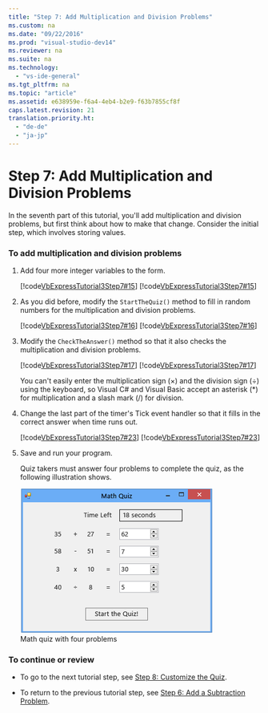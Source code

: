 ```yaml
---
title: "Step 7: Add Multiplication and Division Problems"
ms.custom: na
ms.date: "09/22/2016"
ms.prod: "visual-studio-dev14"
ms.reviewer: na
ms.suite: na
ms.technology: 
  - "vs-ide-general"
ms.tgt_pltfrm: na
ms.topic: "article"
ms.assetid: e638959e-f6a4-4eb4-b2e9-f63b7855cf8f
caps.latest.revision: 21
translation.priority.ht: 
  - "de-de"
  - "ja-jp"
---
```

# Step 7: Add Multiplication and Division Problems
In the seventh part of this tutorial, you'll add multiplication and division problems, but first think about how to make that change. Consider the initial step, which involves storing values.  
  
### To add multiplication and division problems  
  
1.  Add four more integer variables to the form.  
  
     [!code[VbExpressTutorial3Step7#15](../vs140/codesnippet/VisualBasic/step-7--add-multiplication-and-division-problems_1.vb)]
[!code[VbExpressTutorial3Step7#15](../vs140/codesnippet/CSharp/step-7--add-multiplication-and-division-problems_1.cs)]  
  
2.  As you did before, modify the `StartTheQuiz()` method to fill in random numbers for the multiplication and division problems.  
  
     [!code[VbExpressTutorial3Step7#16](../vs140/codesnippet/VisualBasic/step-7--add-multiplication-and-division-problems_2.vb)]
[!code[VbExpressTutorial3Step7#16](../vs140/codesnippet/CSharp/step-7--add-multiplication-and-division-problems_2.cs)]  
  
3.  Modify the `CheckTheAnswer()` method so that it also checks the multiplication and division problems.  
  
     [!code[VbExpressTutorial3Step7#17](../vs140/codesnippet/VisualBasic/step-7--add-multiplication-and-division-problems_3.vb)]
[!code[VbExpressTutorial3Step7#17](../vs140/codesnippet/CSharp/step-7--add-multiplication-and-division-problems_3.cs)]  
  
     You can't easily enter the multiplication sign (×) and the division sign (÷) using the keyboard, so Visual C# and Visual Basic accept an asterisk (*) for multiplication and a slash mark (/) for division.  
  
4.  Change the last part of the timer's Tick event handler so that it fills in the correct answer when time runs out.  
  
     [!code[VbExpressTutorial3Step7#23](../vs140/codesnippet/VisualBasic/step-7--add-multiplication-and-division-problems_4.vb)]
[!code[VbExpressTutorial3Step7#23](../vs140/codesnippet/CSharp/step-7--add-multiplication-and-division-problems_4.cs)]  
  
5.  Save and run your program.  
  
     Quiz takers must answer four problems to complete the quiz, as the following illustration shows.  
  
     ![Math quiz with four problems](../vs140/media/express_finishedquiz.png "Express_FinishedQuiz")  
Math quiz with four problems  
  
### To continue or review  
  
-   To go to the next tutorial step, see [Step 8: Customize the Quiz](../vs140/step-8--customize-the-quiz.md).  
  
-   To return to the previous tutorial step, see [Step 6: Add a Subtraction Problem](../vs140/step-6--add-a-subtraction-problem.md).